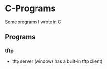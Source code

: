 # C-Programs
Some programs I wrote in C

## Programs
### tftp
   * tftp server (windows has a built-in tftp client)
